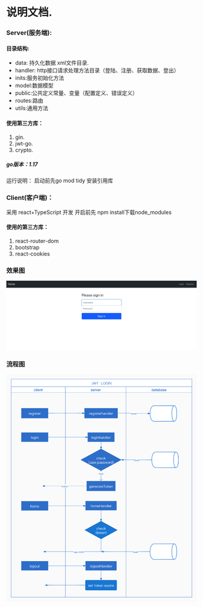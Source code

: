 # 说明文档. 
### Server(服务端):  ### 

#### 目录结构: 
- data: 持久化数据 xml文件目录. 
- handler: http接口请求处理方法目录（登陆、注册、获取数据、登出）
- inits:服务初始化方法
- model:数据模型
- public:公共定义常量、变量（配置定义、错误定义）
- routes:路由
- utils:通用方法
#### 使用第三方库：
1. gin. 
2. jwt-go.  
3. crypto. 
##### go版本：1.17
运行说明：
启动前先go mod tidy 安装引用库

### Client(客户端)：
采用 react+TypeScript 开发
开启前先 npm install下载node_modules

#### 使用的第三方库：
1. react-router-dom
2. bootstrap
3. react-cookies

### 效果图
![](https://github.com/zadminmax/jwt_server/blob/main/C539E5D1-FC2E-4C78-9F65-409D411C42D0.jpeg?raw=true)

### 流程图
![](https://github.com/zadminmax/jwt_server/blob/main/jwt%20login.jpg?raw=true)
